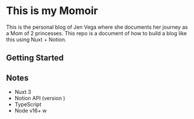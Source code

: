 # This is my Momoir

This is the personal blog of Jen Vega where she documents her journey as a Mom of 2 princesses. This repo
is a document of how to build a blog like this using Nuxt + Notion. 

## Getting Started 


## Notes

- Nuxt 3
- Notion API (version )
- TypeScript
- Node v16+ w